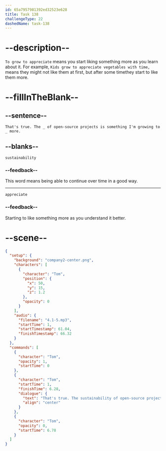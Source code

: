 ```yaml
---
id: 65a7957981392ed32523e628
title: Task 138
challengeType: 22
dashedName: task-138
---
```


<!-- (Audio) Tom: That's true. The sustainability of open-source projects is something I'm growing to appreciate more. -->

# --description--

`To grow to appreciate` means you start liking something more as you learn about it. For example, `Kids grow to appreciate vegetables with time,` means they might not like them at first, but after some timethey start to like them more.

# --fillInTheBlank--

## --sentence--

`That's true. The _ of open-source projects is something I'm growing to _ more.`

## --blanks--

`sustainability`

### --feedback--

This word means being able to continue over time in a good way.

---

`appreciate`

### --feedback--

Starting to like something more as you understand it better. 

# --scene--

```json
{
  "setup": {
    "background": "company2-center.png",
    "characters": [
      {
        "character": "Tom",
        "position": {
          "x": 50,
          "y": 15,
          "z": 1.2
        },
        "opacity": 0
      }
    ],
    "audio": {
      "filename": "4.1-5.mp3",
      "startTime": 1,
      "startTimestamp": 61.04,
      "finishTimestamp": 66.32
    }
  },
  "commands": [
    {
      "character": "Tom",
      "opacity": 1,
      "startTime": 0
    },
    {
      "character": "Tom",
      "startTime": 1,
      "finishTime": 6.28,
      "dialogue": {
        "text": "That's true. The sustainability of open-source projects is something I'm growing to appreciate more.",
        "align": "center"
      }
    },
    {
      "character": "Tom",
      "opacity": 0,
      "startTime": 6.78
    }
  ]
}
```
